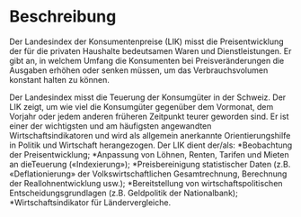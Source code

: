 # Beschreibung
Der Landesindex der Konsumentenpreise (LIK) misst die Preisentwicklung der für die privaten Haushalte bedeutsamen Waren und Dienstleistungen. Er gibt an, in welchem Umfang die Konsumenten bei Preisveränderungen die Ausgaben erhöhen oder senken müssen, um das Verbrauchsvolumen konstant halten zu können.

Der Landesindex misst die Teuerung der Konsumgüter in der Schweiz. Der LIK zeigt, um wie viel die Konsumgüter gegenüber dem Vormonat, dem Vorjahr oder jedem anderen früheren Zeitpunkt teurer geworden sind. Er ist einer der wichtigsten und am häufigsten angewandten Wirtschaftsindikatoren und wird als allgemein anerkannte Orientierungshilfe in Politik und Wirtschaft herangezogen.
Der LIK dient der/als:
*Beobachtung der Preisentwicklung;
*Anpassung von Löhnen, Renten, Tarifen und Mieten an dieTeuerung («Indexierung»);
*Preisbereinigung statistischer Daten (z.B. «Deflationierung» der Volkswirtschaftlichen Gesamtrechnung, Berechnung der Reallohnentwicklung usw.);
*Bereitstellung von wirtschaftspolitischen Entscheidungsgrundlagen (z.B. Geldpolitik der Nationalbank);
*Wirtschaftsindikator für Ländervergleiche.
